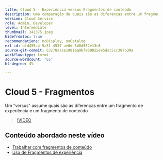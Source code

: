 ```yaml
---
title: Cloud 5 - Experiência versus Fragmentos de conteúdo
description: Uma comparação de quais são as diferenças entre um fragmento de experiência e um fragmento de conteúdo
version: Cloud Service
role: Admin, Developer
level: Intermediate
thumbnail: 342375.jpeg
hidefromtoc: true
recommendations: noDisplay, noCatalog
exl-id: bfd455c4-9a51-4537-ae6d-548d552e13e6
source-git-commit: 63278aace1981aa9bfe69825e95dac5cc387b30a
workflow-type: tm+mt
source-wordcount: '65'
ht-degree: 4%

---
```


# Cloud 5 - Fragmentos

Um &quot;versus&quot; assume quais são as diferenças entre um fragmento de experiência e um fragmento de conteúdo

>[!VIDEO](https://video.tv.adobe.com/v/342864)

## Conteúdo abordado neste vídeo

+ [Trabalhar com fragmentos de conteúdo](https://experienceleague.adobe.com/docs/experience-manager-64/assets/fragments/content-fragments.html)
+ [Uso de Fragmentos de experiência](https://experienceleague.adobe.com/docs/experience-manager-learn/sites/experience-fragments/experience-fragments-feature-video-use.html)